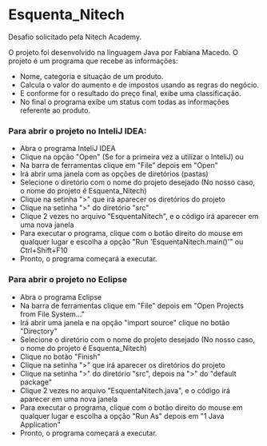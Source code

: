 # Esquenta_Nitech
 Desafio solicitado pela Nitech Academy.
 
O projeto foi desenvolvido na linguagem Java por Fabiana Macedo.
O projeto é um programa que recebe as informações:
- Nome, categoria e situação de um produto.
- Calcula o valor do aumento e de impostos usando as regras do negócio.
- E conforme for o resultado do preço final, exibe uma classificação.
- No final o programa exibe um status com todas as informações referente ao produto.

### Para abrir o projeto no InteliJ IDEA:
* Abra o programa InteliJ IDEA
* Clique na opção "Open" (Se for a primeira vez a utilizar o InteliJ) ou 
* Na barra de ferramentas clique em "File" depois em "Open"
* Irá abrir uma janela com as opções de diretórios (pastas)
* Selecione o diretório com o nome do projeto desejado (No nosso caso, o nome do projeto é Esquenta_Nitech)
* Clique na setinha ">" que irá aparecer os diretórios do projeto
* Clique na setinha ">" do diretório "src"
* Clique 2 vezes no arquivo "EsquentaNitech", e o código irá aparecer  em uma nova janela
* Para executar o programa, clique com o botão direito do mouse em qualquer lugar e escolha a opção "Run 'EsquentaNitech.main()'" ou Ctrl+Shift+F10
* Pronto, o programa começará a executar.

### Para abrir o projeto no Eclipse
* Abra o programa Eclipse
* Na barra de ferramentas clique em "File" depois em "Open Projects from File System..."
* Irá abrir uma janela e na opção "import source" clique no botão "Directory"
* Selecione o diretório com o nome do projeto desejado (No nosso caso, o nome do projeto é Esquenta_Nitech)
* Clique no botão "Finish"
* Clique na setinha ">" que irá aparecer os diretórios do projeto
* Clique na setinha ">" do diretório "src", depois na ">" do "default package"
* Clique 2 vezes no arquivo "EsquentaNitech.java", e o código irá aparecer em uma nova janela
*  Para executar o programa, clique com o botão direito do mouse em qualquer lugar e escolha a opção "Run As" depois em "1 Java Application"
*  Pronto, o programa começará a executar.
